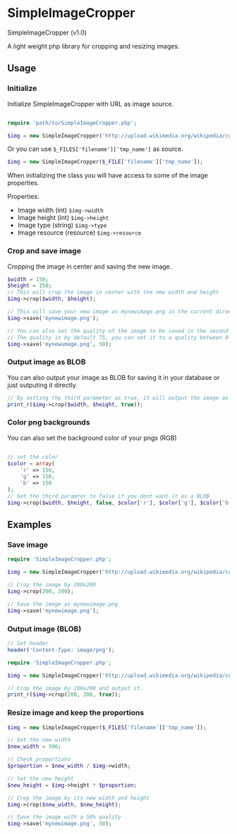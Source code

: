 SimpleImageCropper
==================

SimpleImageCropper (v1.0)

A light weight php library for cropping and resizing images.



## Usage

### Initialize

Initialize SimpleImageCropper with URL as image source.

```php

require 'path/to/SimpleImageCropper.php';

$img = new SimpleImageCropper('http://upload.wikimedia.org/wikipedia/commons/b/b5/Navionics_Apple_Team.png');

```

Or you can use `$_FILES['filename']['tmp_name']` as source.

```php
$img = new SimpleImageCropper($_FILE['filename']['tmp_name']);
```

When initializing the class you will have access to some of the image properties.

Properties:

* Image width (int) `$img->width`
* Image height (int) `$img->height`
* Image type (string) `$img->type`
* Image resource (resource) `$img->resource`

### Crop and save image

Cropping the image in center and saving the new image.

```php
$width = 150;
$height = 150;
// This will crop the image in center with the new width and height
$img->crop($width, $height);

// This will save your new image as mynewimage.png in the current directory
$img->save('mynewimage.png');

// You can also set the quality of the image to be saved in the second parameter.
// The quality is by default 75, you can set it to a quality between 0-100
$img->save('mynewumage.png', 50); 
```

### Output image as BLOB

You can also output your image as BLOB for saving it in your database or just outputing it directly.

```php
// By setting the third parameter as true, it will output the image as BLOB
print_r($img->crop($width, $height, true));

```

### Color png backgrounds

You can also set the background color of your pngs (RGB)

```php

// set the color
$color = array(
	'r' => 150,
	'g' => 150,
	'b' => 150
);
// Set the third paramter to false if you dont want it as a BLOB
$img->crop($width, $height, false, $color['r'], $color['g'], $color['b']);
```

## Examples

### Save image
```php
require 'SimpleImageCropper.php';

$img = new SimpleImageCropper('http://upload.wikimedia.org/wikipedia/commons/b/b5/Navionics_Apple_Team.png');

// Crop the image by 200x200
$img->crop(200, 200);

// Save the image as mynewimage.png
$img->save('mynewimage.png');
```

### Output image (BLOB)

```php
// Set header
header('Content-Type: image/png');

require 'SimpleImageCropper.php';

$img = new SimpleImageCropper('http://upload.wikimedia.org/wikipedia/commons/b/b5/Navionics_Apple_Team.png');

// Crop the image by 200x200 and output it.
print_r($img->crop(200, 200, true));

```

### Resize image and keep the proportions

```php
$img = new SimpleImageCropper($_FILES['filename']['tmp_name']);

// Set the new width
$new_width = 306;

// Check proportions
$proportion = $new_width / $img->width;

// Set the new height
$new_height = $img->height * $proportion;

// Crop the image by its new width and height
$img->crop($new_width, $new_height);

// Save the image with a 50% quality
$img->save('mynewimage.png', 50);
```
